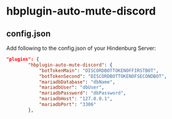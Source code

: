# hbplugin-auto-mute-discord

## config.json
Add following to the config.json of your Hindenburg Server:
```json
"plugins": {
        "hbplugin-auto-mute-discord": {
            "botTokenMain": "DISCORDBOTTOKENOFFIRSTBOT",
            "botTokenSecond": "DISCORDBOTTOKENOFSECONDBOT",
            "mariadbDatabase": "dbName",
            "mariadbUser": "dbUser",
            "mariadbPassword": "dbPassword",
            "mariadbHost": "127.0.0.1",
            "mariadbPort": "3306"
        },
```
